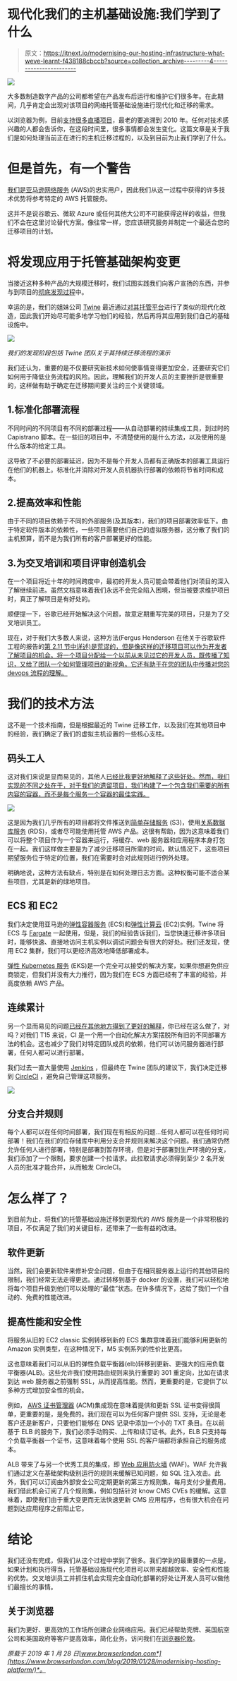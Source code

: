 # 现代化我们的主机基础设施:我们学到了什么

> 原文：<https://itnext.io/modernising-our-hosting-infrastructure-what-weve-learnt-f438188cbccb?source=collection_archive---------4----------------------->

![](img/eedbb50462d813cb7e17e50d05e27fcb.png)

大多数制造数字产品的公司都希望在产品发布后运行和维护它们很多年。在此期间，几乎肯定会出现对该项目的网络托管基础设施进行现代化和迁移的需求。

以浏览器为例，目前[支持很多直播项目](https://www.browserlondon.com/services/continuous-improvement-support/)，最老的要追溯到 2010 年。任何对技术感兴趣的人都会告诉你，在这段时间里，很多事情都会发生变化。这篇文章是关于我们是如何处理当前正在进行的主机迁移过程的，以及到目前为止我们学到了什么。

# 但是首先，有一个警告

[我们是亚马逊网络服务](https://www.browserlondon.com/blog/2015/12/15/how-we-auto-scale-our-products-with-aws/) (AWS)的忠实用户，因此我们从这一过程中获得的许多技术优势将参考特定的 AWS 托管服务。

这并不是说谷歌云、微软 Azure 或任何其他大公司不可能获得这样的收益，但我们不会在这里讨论替代方案。像往常一样，您应该研究服务并制定一个最适合您的迁移项目的计划。

# 将发现应用于托管基础架构变更

当接近这种多种产品的大规模迁移时，我们试图实践我们向客户宣扬的东西，并参与到项目的[彻底发现过程](https://www.browserlondon.com/services/research-analysis/)中。

幸运的是，我们的姐妹公司 [Twine](https://www.twineapp.com/) 最近通过[对其托管平台](https://www.browserlondon.com/blog/2016/02/27/how-we-use-aws-to-manage-our-product-services/)进行了类似的现代化改造，因此我们开始尽可能多地学习他们的经验，然后再将其应用到我们自己的基础设施中。

![](img/ab518928a2a0a40042c6eaf891be5dc8.png)

*我们的发现阶段包括 Twine 团队关于其持续迁移流程的演示*

我们还认为，重要的是不仅要研究新技术如何使事情变得更加安全，还要研究它们如何用于降低业务流程的风险。因此，理解我们的开发人员的主要挫折是很重要的，这样做有助于确定在迁移期间要关注的三个关键领域。

## 1.标准化部署流程

不同时间的不同项目有不同的部署过程——从自动部署的持续集成工具，到过时的 Capistrano 脚本。在一些旧的项目中，不清楚使用的是什么方法，以及使用的是什么版本的给定工具。

这导致了不必要的部署延迟，因为不是每个开发人员都有正确版本的部署工具运行在他们的机器上。标准化并消除对开发人员机器执行部署的依赖将节省时间和成本。

## 2.提高效率和性能

由于不同的项目依赖于不同的外部服务(及其版本)，我们的项目部署效率低下。由于特定软件版本的依赖性，一些项目需要他们自己的虚拟服务器，这分散了我们的主机预算，而不是为我们所有的客户部署更好的性能。

## 3.为交叉培训和项目评审创造机会

在一个项目将近十年的时间跨度中，最初的开发人员可能会带着他们对项目的深入了解继续前进。虽然文档意味着我们永远不会完全陷入困境，但当被要求维护项目时，真正了解项目是有好处的。

顺便提一下，谷歌已经开始解决这个问题，故意定期重写完美的项目，只是为了交叉培训员工。

现在，对于我们大多数人来说，这种方法(Fergus Henderson 在他关于谷歌软件工程的报告的[第 2.11 节中详述)是荒谬的，但是像这样的迁移项目可以作为开发者了解项目的机会。将一个项目分配给一个以前从未见过它的开发人员，既传播了知识，又给了团队一个如何管理项目的新视角。它还有助于在您的团队中传播对您的 devops 流程的理解。](https://arxiv.org/pdf/1702.01715.pdf)

# 我们的技术方法

这不是一个技术指南，但是根据最近的 Twine 迁移工作，以及我们在其他项目中的经验，我们确定了我们的虚拟主机设置的一些核心支柱。

## 码头工人

这对我们来说是显而易见的，其他人[已经比我更好地解释了这些好处。然而，我们实现的不同之处在于，对于我们的遗留项目，我们构建了一个包含我们需要的所有内容的容器，而不是每个服务一个容器的最佳实践。](https://dzone.com/articles/top-10-benefits-of-using-docker)

![](img/f9f80a7ded37a72acdf68fa928e5884d.png)

这是因为我们几乎所有的项目都将文件推送到[简单存储服务](https://aws.amazon.com/s3/) (S3)，使用[关系数据库服务](https://aws.amazon.com/rds/) (RDS)，或者尽可能使用托管 AWS 产品。这很有帮助，因为这意味着我们可以将整个项目作为一个容器来运行，将缓存、web 服务器和应用程序本身打包在一起。我们这样做主要是为了减少迁移项目所需的时间，默认情况下，这些项目期望服务位于特定的位置，我们在需要时会对此规则进行例外处理。

明确地说，这种方法有缺点，特别是在如何处理日志方面。这种权衡可能不适合某些项目，尤其是新的绿地项目。

## ECS 和 EC2

我们决定使用亚马逊的[弹性容器服务](https://aws.amazon.com/ecs/) (ECS)和[弹性计算云](https://aws.amazon.com/ec2/) (EC2)实例。Twine 将 ECS 与 [Fargate](https://aws.amazon.com/fargate/) 一起使用，但是，我们的经验告诉我们，当您快速迁移许多项目时，能够快速、直接地访问主机实例以调试问题会有很大的好处。我们还发现，使用 EC2 集群，我们可以更经济高效地降低部署成本。

[弹性 Kubernetes 服务](https://aws.amazon.com/eks/) (EKS)是一个完全可以接受的解决方案，如果你想避免供应商锁定，但我们并没有大力推行，因为我们在 ECS 方面已经有了丰富的经验，并高度依赖 AWS 产品。

## 连续累计

另一个显而易见的问题[已经在其他地方得到了更好的解释](https://pantheon.io/blog/5-advantages-continuous-integration)，你已经在这么做了，对吗？对我们 T15 来说，CI 是一个用一个自动化解决方案摆脱所有旧的不同部署方法的机会。这也减少了我们对特定团队成员的依赖，他们可以访问服务器进行部署，任何人都可以进行部署。

我们过去一直大量使用 [Jenkins](https://jenkins.io/) ，但最终在 Twine 团队的建议下，我们决定迁移到 [CircleCI](https://circleci.com/) ，避免自己管理这项服务。

![](img/5e6cef516105670b01b21470beb2e548.png)

## 分支合并规则

每个人都可以在任何时间部署，我们现在有相反的问题…任何人都可以在任何时间部署！我们在我们的位存储库中利用分支合并规则来解决这个问题。我们通常仍然允许任何人进行部署，特别是部署到暂存环境，但是对于部署到生产环境的分支，我们添加了一个限制，要求创建一个拉请求。此拉取请求必须得到至少 2 名开发人员的批准才能合并，从而触发 CircleCI。

# 怎么样了？

到目前为止，将我们的托管基础设施迁移到更现代的 AWS 服务是一个非常积极的项目，不仅满足了我们的关键目标，还带来了一些有益的改进。

## 软件更新

当然，我们会更新软件来修补安全问题，但由于在相同服务器上运行的其他项目的限制，我们经常无法走得更远。通过转移到基于 docker 的设置，我们可以轻松地将每个项目升级到他们可以处理的“最佳”状态。在许多情况下，这给了我们一个自动的、免费的性能改进。

## 提高性能和安全性

将服务从旧的 EC2 classic 实例转移到新的 ECS 集群意味着我们能够利用更新的 Amazon 实例类型，在这种情况下，M5 实例系列的性价比更高。

这也意味着我们可以从旧的弹性负载平衡器(elb)转移到更新、更强大的应用负载平衡器(ALB)。这些允许我们使用路由规则来执行重要的 301 重定向，比如在请求到达 web 服务器之前强制 SSL，从而提高性能。然而，更重要的是，它提供了以多种方式增加安全性的机会。

例如， [AWS 证书管理器](https://aws.amazon.com/certificate-manager/) (ACM)集成现在意味着提供和更新 SSL 证书变得很简单，更重要的是，是免费的。我们现在可以为任何客户提供 SSL 支持，无论是老客户还是新客户，只要他们能够在 DNS 记录中添加一个小的 TXT 条目。在以前基于 ELB 的服务下，我们必须手动购买、上传和续订证书。此外，ELB 只支持每个负载平衡器一个证书，这意味着每个使用 SSL 的客户端都将承担自己的服务成本。

ALB 带来了与另一个优秀工具的集成，即 [Web 应用防火墙](https://aws.amazon.com/waf/) (WAF)。WAF 允许我们通过定义在基础架构级别运行的规则来缓解已知问题，如 SQL 注入攻击。此外，我们可以订阅由外部安全公司定期更新的第三方规则集，每月支付少量费用。我们借此机会订阅了几个规则集，例如包括针对 know CMS CVEs 的缓解。这意味着，即使我们由于重大变更而无法快速更新 CMS 应用程序，也有很大机会在问题到达应用程序之前阻止它。

# 结论

我们还没有完成，但我们从这个过程中学到了很多。我们学到的最重要的一点是，如果计划和执行得当，托管基础设施现代化项目可以带来超越效率、安全性和性能的优势。交叉培训员工并抓住机会实现完全自动化部署的好处让开发人员可以做他们最擅长的事情。

## 关于浏览器

我们为更好、更高效的工作场所创建企业网络应用。我们已经帮助壳牌、英国航空公司和英国政府等客户提高效率，简化业务。访问我们在[浏览器伦敦](http://www.browserlondon.com)。

*原载于 2019 年 1 月 28 日*[*www.browserlondon.com*](https://www.browserlondon.com/blog/2019/01/28/modernising-hosting-platform/)*。*